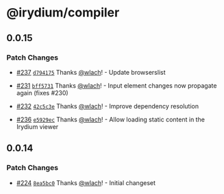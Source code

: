 # @irydium/compiler

## 0.0.15

### Patch Changes

- [#237](https://github.com/irydium/irydium/pull/237) [`d794175`](https://github.com/irydium/irydium/commit/d794175e17d2a17df31b5d5ff7e8a397972d58d7) Thanks [@wlach](https://github.com/wlach)! - Update browserslist

* [#231](https://github.com/irydium/irydium/pull/231) [`bff5731`](https://github.com/irydium/irydium/commit/bff5731914908a064e1a535ee91bb2018b8db495) Thanks [@wlach](https://github.com/wlach)! - Input element changes now propagate again (fixes #230)

- [#232](https://github.com/irydium/irydium/pull/232) [`42c5c3e`](https://github.com/irydium/irydium/commit/42c5c3e18ff1c39d1deeed4aa4a7cc91d96e6424) Thanks [@wlach](https://github.com/wlach)! - Improve dependency resolution

* [#236](https://github.com/irydium/irydium/pull/236) [`e5929ec`](https://github.com/irydium/irydium/commit/e5929ec9565a371f7d80b09c57f34832c1a9ba80) Thanks [@wlach](https://github.com/wlach)! - Allow loading static content in the Irydium viewer

## 0.0.14

### Patch Changes

- [#224](https://github.com/irydium/irydium/pull/224) [`8ea5bc0`](https://github.com/irydium/irydium/commit/8ea5bc0e29b8151aa5aad1514b400a347320d9a3) Thanks [@wlach](https://github.com/wlach)! - Initial changeset
